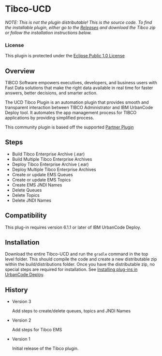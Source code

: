 # Tibco-UCD


*NOTE: This is not the plugin distributable! This is the source code. To find the
installable plugin, either go to the [Releases](https://github.com/IBM-UrbanCode/Tibco-UCD/releases)
and download the Tibco zip or follow the installation instructions below.*

### License
This plugin is protected under the [Eclipse Public 1.0 License](http://www.eclipse.org/legal/epl-v10.html)

## Overview

TIBCO Software empowers executives, developers, and business users with Fast Data solutions that make the right data available in real time for faster answers, better decisions, and smarter action.

The UCD Tibco Plugin is an automation plugin that provides smooth and transparent interaction between TIBCO Administrator and IBM UrbanCode Deploy tool. It automates the app management process for TIBCO applications by providing simplified process.

This community plugin is based off the supported [Partner Plugin](https://developer.ibm.com/urbancode/plugin/tibco/)

## Steps

* Build Tibco Enterprise Archive (.ear)
* Build Multiple Tibco Enterprise Archives
* Deploy Tibco Enterprise Archive (.ear)
* Deploy Multiple Tibco Enterprise Archives
* Create or update EMS Queues
* Create or update EMS Topics
* Create EMS JNDI Names
* Delete Queues
* Delete Topics
* Delete JNDI Names

## Compatibility
This plug-in requires version 6.1.1 or later of IBM UrbanCode Deploy.

## Installation
Download the entire Tibco-UCD and run the `gradle` command in the top level folder.
This should compile the code and create a new distributable zip within the build/distributions folder.
Once you have the distributable zip, no special steps are required for installation.
See [Installing plug-ins in UrbanCode Deploy](https://developer.ibm.com/urbancode/docs/installing-plugins-ucd/#ucd).

## History
* Version 3

    Add steps to create/delete queues, topics and JNDI Names

* Version 2

    Add steps for Tibco EMS

* Version 1

    Initial release of the Tibco plugin.